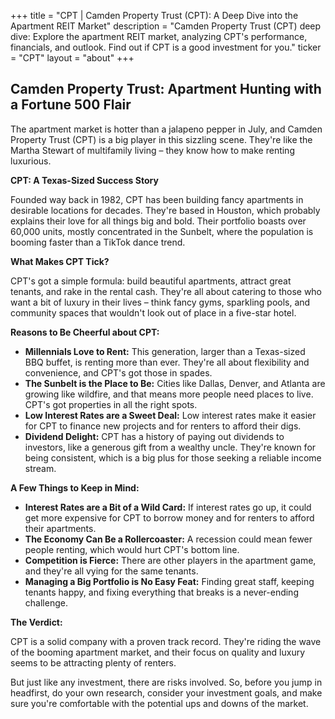+++
title = "CPT |  Camden Property Trust (CPT): A Deep Dive into the Apartment REIT Market"
description = "Camden Property Trust (CPT) deep dive:  Explore the apartment REIT market, analyzing CPT's performance, financials, and outlook.  Find out if CPT is a good investment for you."
ticker = "CPT"
layout = "about"
+++

        


##  Camden Property Trust: Apartment Hunting with a Fortune 500 Flair

The apartment market is hotter than a jalapeno pepper in July, and Camden Property Trust (CPT) is a big player in this sizzling scene. They're like the Martha Stewart of multifamily living – they know how to make renting luxurious.

**CPT: A Texas-Sized Success Story**

Founded way back in 1982, CPT has been building fancy apartments in desirable locations for decades. They're based in Houston, which probably explains their love for all things big and bold. Their portfolio boasts over 60,000 units, mostly concentrated in the Sunbelt, where the population is booming faster than a TikTok dance trend. 

**What Makes CPT Tick?**

CPT's got a simple formula: build beautiful apartments, attract great tenants, and rake in the rental cash. They're all about catering to those who want a bit of luxury in their lives – think fancy gyms, sparkling pools, and community spaces that wouldn't look out of place in a five-star hotel.

**Reasons to Be Cheerful about CPT:**

* **Millennials Love to Rent:**  This generation, larger than a Texas-sized BBQ buffet, is renting more than ever. They're all about flexibility and convenience, and CPT's got those in spades.
* **The Sunbelt is the Place to Be:**  Cities like Dallas, Denver, and Atlanta are growing like wildfire, and that means more people need places to live. CPT's got properties in all the right spots.
* **Low Interest Rates are a Sweet Deal:**  Low interest rates make it easier for CPT to finance new projects and for renters to afford their digs.
* **Dividend Delight:** CPT has a history of paying out dividends to investors, like a generous gift from a wealthy uncle. They're known for being consistent, which is a big plus for those seeking a reliable income stream.

**A Few Things to Keep in Mind:**

* **Interest Rates are a Bit of a Wild Card:**  If interest rates go up, it could get more expensive for CPT to borrow money and for renters to afford their apartments.
* **The Economy Can Be a Rollercoaster:**  A recession could mean fewer people renting, which would hurt CPT's bottom line.
* **Competition is Fierce:**  There are other players in the apartment game, and they're all vying for the same tenants.
* **Managing a Big Portfolio is No Easy Feat:**  Finding great staff, keeping tenants happy, and fixing everything that breaks is a never-ending challenge.

**The Verdict:**

CPT is a solid company with a proven track record. They're riding the wave of the booming apartment market, and their focus on quality and luxury seems to be attracting plenty of renters. 

But just like any investment, there are risks involved. So, before you jump in headfirst, do your own research, consider your investment goals, and make sure you're comfortable with the potential ups and downs of the market. 

        